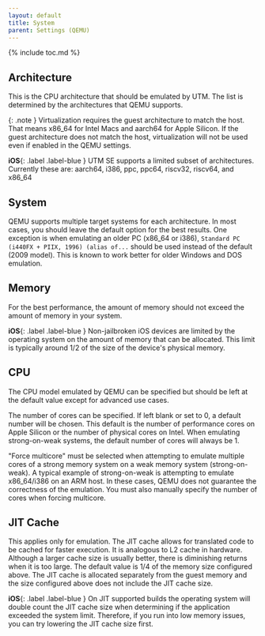 ```yaml
---
layout: default
title: System
parent: Settings (QEMU)
---
```

{% include toc.md %}

## Architecture
This is the CPU architecture that should be emulated by UTM. The list is determined by the architectures that QEMU supports.

{: .note }
Virtualization requires the guest architecture to match the host. That means x86_64 for Intel Macs and aarch64 for Apple Silicon. If the guest architecture does not match the host, virtualization will not be used even if enabled in the QEMU settings.

**iOS**{: .label .label-blue } UTM SE supports a limited subset of architectures. Currently these are: aarch64, i386, ppc, ppc64, riscv32, riscv64, and x86_64

## System
QEMU supports multiple target systems for each architecture. In most cases, you should leave the default option for the best results. One exception is when emulating an older PC (x86_64 or i386), `Standard PC (i440FX + PIIX, 1996) (alias of...` should be used instead of the default (2009 model). This is known to work better for older Windows and DOS emulation.

## Memory
For the best performance, the amount of memory should not exceed the amount of memory in your system.

**iOS**{: .label .label-blue } Non-jailbroken iOS devices are limited by the operating system on the amount of memory that can be allocated. This limit is typically around 1/2 of the size of the device's physical memory.

## CPU
The CPU model emulated by QEMU can be specified but should be left at the default value except for advanced use cases.

The number of cores can be specified. If left blank or set to 0, a default number will be chosen. This default is the number of performance cores on Apple Silicon or the number of physical cores on Intel. When emulating strong-on-weak systems, the default number of cores will always be 1.

"Force multicore" must be selected when attempting to emulate multiple cores of a strong memory system on a weak memory system (strong-on-weak). A typical example of strong-on-weak is attempting to emulate x86_64/i386 on an ARM host. In these cases, QEMU does not guarantee the correctness of the emulation. You must also manually specify the number of cores when forcing multicore.

## JIT Cache
This applies only for emulation. The JIT cache allows for translated code to be cached for faster execution. It is analogous to L2 cache in hardware. Although a larger cache size is usually better, there is diminishing returns when it is too large. The default value is 1/4 of the memory size configured above. The JIT cache is allocated separately from the guest memory and the size configured above does not include the JIT cache size.

**iOS**{: .label .label-blue } On JIT supported builds the operating system will double count the JIT cache size when determining if the application exceeded the system limit. Therefore, if you run into low memory issues, you can try lowering the JIT cache size first.
